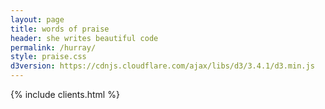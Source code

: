```yaml
---
layout: page
title: words of praise
header: she writes beautiful code										
permalink: /hurray/
style: praise.css
d3version: https://cdnjs.cloudflare.com/ajax/libs/d3/3.4.1/d3.min.js
---
```




{% include clients.html %}
